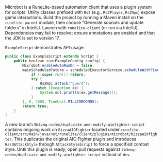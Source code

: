 Microbot is a RuneLite-based automation client that uses a plugin system for scripts. Utility classes prefixed with `Rs2` (e.g., `Rs2Player`, `Rs2Npc`) expose game interactions. Build the project by running a Maven install on the `runelite-parent` module, then choose "Generate sources and update folders" in IntelliJ. Launch with `runelite-client` (or run via IntelliJ). Dependencies may fail to resolve; ensure annotations are enabled and that the JDK is set to version 17.

`ExampleScript` demonstrates API usage:
```java
public class ExampleScript extends Script {
    public boolean run(ExampleConfig config) {
        Microbot.enableAutoRunOn = false;
        mainScheduledFuture = scheduledExecutorService.scheduleWithFixedDelay(() -> {
            if (!super.run()) return;
            try {
                Rs2Npc.attack("guard");
            } catch (Exception ex) {
                System.out.println(ex.getMessage());
            }
        }, 0, 2000, TimeUnit.MILLISECONDS);
        return true;
    }
}
```

A new branch `5b4vnq-codex/duplicate-and-modify-aiofighter-script` contains ongoing work on `BizzaAIOFighter` located under `runelite-client/src/main/java/net/runelite/client/plugins/microbot/bizzaaiofighter`. This duplicates the original AIO Fighter plugin and introduces `HardAttackStyle` through `AttackStyleScript` to force a specified combat style. Until this plugin is ready, open pull requests against `5b4vnq-codex/duplicate-and-modify-aiofighter-script` instead of `dev`.
